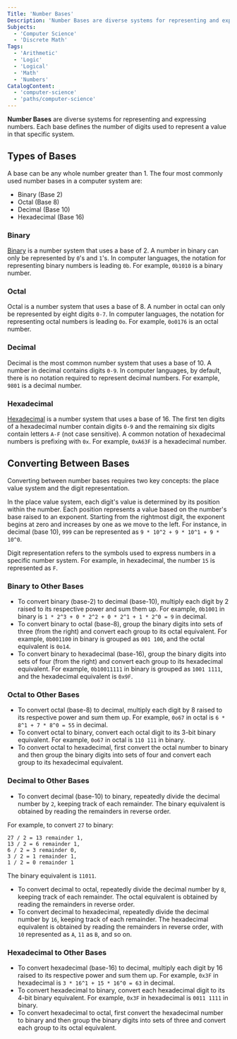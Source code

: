 ```yaml
---
Title: 'Number Bases'
Description: 'Number Bases are diverse systems for representing and expressing numbers.'
Subjects:
  - 'Computer Science'
  - 'Discrete Math'
Tags:
  - 'Arithmetic'
  - 'Logic'
  - 'Logical'
  - 'Math'
  - 'Numbers'
CatalogContent:
  - 'computer-science'
  - 'paths/computer-science'
---
```


**Number Bases** are diverse systems for representing and expressing numbers. Each base defines the number of digits used to represent a value in that specific system.

## Types of Bases

A base can be any whole number greater than 1. The four most commonly used number bases in a computer system are:

- Binary (Base 2)
- Octal (Base 8)
- Decimal (Base 10)
- Hexadecimal (Base 16)

### Binary

[Binary](https://www.codecademy.com/resources/docs/general/binary) is a number system that uses a base of 2. A number in binary can only be represented by `0`'s and `1`'s. In computer languages, the notation for representing binary numbers is leading `0b`. For example, `0b1010` is a binary number.

### Octal

Octal is a number system that uses a base of 8. A number in octal can only be represented by eight digits `0-7`. In computer languages, the notation for representing octal numbers is leading `0o`. For example, `0o0176` is an octal number.

### Decimal

Decimal is the most common number system that uses a base of 10. A number in decimal contains digits `0-9`. In computer languages, by default, there is no notation required to represent decimal numbers. For example, `9801` is a decimal number.

### Hexadecimal

[Hexadecimal](https://www.codecademy.com/resources/docs/general/hexadecimal) is a number system that uses a base of 16. The first ten digits of a hexadecimal number contain digits `0-9` and the remaining six digits contain letters `A-F` (not case sensitive). A common notation of hexadecimal numbers is prefixing with `0x`. For example, `0xA63F` is a hexadecimal number.

## Converting Between Bases

Converting between number bases requires two key concepts: the place value system and the digit representation.

In the place value system, each digit's value is determined by its position within the number. Each position represents a value based on the number's base raised to an exponent. Starting from the rightmost digit, the exponent begins at zero and increases by one as we move to the left. For instance, in decimal (base 10), `999` can be represented as `9 * 10^2 + 9 * 10^1 + 9 * 10^0`.

Digit representation refers to the symbols used to express numbers in a specific number system. For example, in hexadecimal, the number `15` is represented as `F`.

### Binary to Other Bases

- To convert binary (base-2) to decimal (base-10), multiply each digit by 2 raised to its respective power and sum them up. For example, `0b1001` in binary is `1 * 2^3 + 0 * 2^2 + 0 * 2^1 + 1 * 2^0 = 9` in decimal.
- To convert binary to octal (base-8), group the binary digits into sets of three (from the right) and convert each group to its octal equivalent. For example, `0b001100` in binary is grouped as `001 100`, and the octal equivalent is `0o14`.
- To convert binary to hexadecimal (base-16), group the binary digits into sets of four (from the right) and convert each group to its hexadecimal equivalent. For example, `0b10011111` in binary is grouped as `1001 1111`, and the hexadecimal equivalent is `0x9F`.

### Octal to Other Bases

- To convert octal (base-8) to decimal, multiply each digit by 8 raised to its respective power and sum them up. For example, `0o67` in octal is `6 * 8^1 + 7 * 8^0 = 55` in decimal.
- To convert octal to binary, convert each octal digit to its 3-bit binary equivalent. For example, `0o67` in octal is `110 111` in binary.
- To convert octal to hexadecimal, first convert the octal number to binary and then group the binary digits into sets of four and convert each group to its hexadecimal equivalent.

### Decimal to Other Bases

- To convert decimal (base-10) to binary, repeatedly divide the decimal number by `2`, keeping track of each remainder. The binary equivalent is obtained by reading the remainders in reverse order.

For example, to convert `27` to binary:

```plaintext
27 / 2 = 13 remainder 1,
13 / 2 = 6 remainder 1,
6 / 2 = 3 remainder 0,
3 / 2 = 1 remainder 1,
1 / 2 = 0 remainder 1
```

The binary equivalent is `11011`.

- To convert decimal to octal, repeatedly divide the decimal number by `8`, keeping track of each remainder. The octal equivalent is obtained by reading the remainders in reverse order.
- To convert decimal to hexadecimal, repeatedly divide the decimal number by `16`, keeping track of each remainder. The hexadecimal equivalent is obtained by reading the remainders in reverse order, with `10` represented as `A`, `11` as `B`, and so on.

### Hexadecimal to Other Bases

- To convert hexadecimal (base-16) to decimal, multiply each digit by 16 raised to its respective power and sum them up. For example, `0x3F` in hexadecimal is `3 * 16^1 + 15 * 16^0 = 63` in decimal.
- To convert hexadecimal to binary, convert each hexadecimal digit to its 4-bit binary equivalent. For example, `0x3F` in hexadecimal is `0011 1111` in binary.
- To convert hexadecimal to octal, first convert the hexadecimal number to binary and then group the binary digits into sets of three and convert each group to its octal equivalent.
